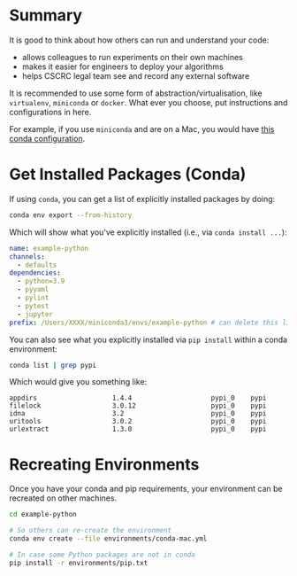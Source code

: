 # Summary
It is good to think about how others can run and understand your code:
- allows colleagues to run experiments on their own machines
- makes it easier for engineers to deploy your algorithms
- helps CSCRC legal team see and record any external software

It is recommended to use some form of abstraction/virtualisation, like `virtualenv`, `miniconda` or `docker`. What ever you choose, put instructions and configurations in here.

For example, if you use `miniconda` and are on a Mac, you would have [this conda configuration](./conda-mac.yml).


# Get Installed Packages (Conda)
If using `conda`, you can get a list of explicitly installed packages by doing:
```bash
conda env export --from-history
```

Which will show what you've explicitly installed (i.e., via `conda install ...`):
```yaml
name: example-python
channels:
  - defaults
dependencies:
  - python=3.9
  - pyyaml
  - pylint
  - pytest
  - jupyter
prefix: /Users/XXXX/miniconda3/envs/example-python # can delete this line (not needed)
```

You can also see what you explicitly installed via `pip install` within a conda environment:
```bash
conda list | grep pypi
```

Which would give you something like:
```
appdirs                   1.4.4                    pypi_0    pypi
filelock                  3.0.12                   pypi_0    pypi
idna                      3.2                      pypi_0    pypi
uritools                  3.0.2                    pypi_0    pypi
urlextract                1.3.0                    pypi_0    pypi
```

# Recreating Environments
Once you have your conda and pip requirements, your environment can be recreated on other machines.

```bash
cd example-python

# So others can re-create the environment
conda env create --file environments/conda-mac.yml

# In case some Python packages are not in conda
pip install -r environments/pip.txt
```

